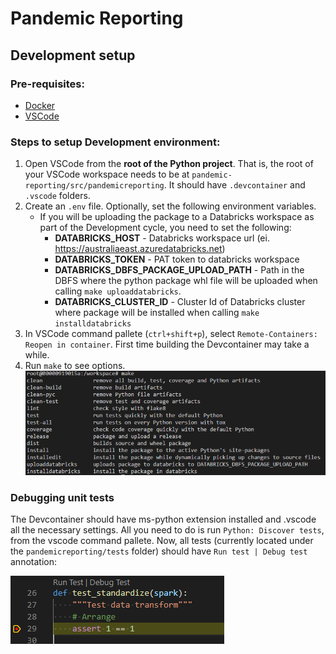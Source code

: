 # Pandemic Reporting


## Development setup

### Pre-requisites:
- [Docker](https://www.docker.com/)
- [VSCode](https://code.visualstudio.com/)

### Steps to setup Development environment:

1. Open VSCode from the **root of the Python project**. That is, the root of your VSCode workspace needs to be at `pandemic-reporting/src/pandemicreporting`. It should have `.devcontainer` and `.vscode` folders.
2. Create an `.env` file. Optionally, set the following environment variables.
    - If you will be uploading the package to a Databricks workspace as part of the Development cycle, you need to set the following:
      - **DATABRICKS_HOST** - Databricks workspace url (ei. https://australiaeast.azuredatabricks.net)
      - **DATABRICKS_TOKEN** - PAT token to databricks workspace
      - **DATABRICKS_DBFS_PACKAGE_UPLOAD_PATH** - Path in the DBFS where the python package whl file will be uploaded when calling `make uploaddatabricks`.
      - **DATABRICKS_CLUSTER_ID** - Cluster Id of Databricks cluster where package will be installed when calling `make installdatabricks`
3. In VSCode command pallete (`ctrl+shift+p`), select `Remote-Containers: Reopen in container`. First time building the Devcontainer may take a while.
4. Run `make` to see options.
    ![makefile](./docs/images/make.PNG)


### Debugging unit tests

The Devcontainer should have ms-python extension installed and .vscode all the necessary settings. All you need to do is run `Python: Discover tests`, from the vscode command pallete. Now, all tests (currently located under the `pandemicreporting/tests` folder) should have `Run test | Debug test` annotation:

  ![Test annotation](./docs/images/test_annotation.PNG)